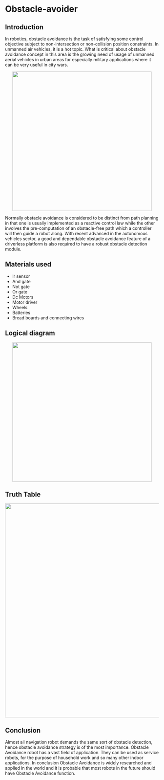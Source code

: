 <h1>Obstacle-avoider</h1>
<h2>Introduction</h2>
In robotics, obstacle avoidance is the task of satisfying some control objective subject to non-intersection or non-collision position constraints. In unmanned air vehicles, it is a hot topic. What is critical about obstacle avoidance concept in this area is the growing need of usage of unmanned aerial vehicles in urban areas for especially military applications where it can be very useful in city wars. 
<p align="center"><img width="456"  src="https://user-images.githubusercontent.com/109975786/180817804-b84f8d22-c409-4dce-97ad-3b05c2c82a92.PNG"></p>
Normally obstacle avoidance is considered to be distinct from path planning in that one is usually implemented as a reactive control law while the other involves the pre-computation of an obstacle-free path which a controller will then guide a robot along. With recent advanced in the autonomous vehicles sector, a good and dependable obstacle avoidance feature of a driverless platform is also required to have a robust obstacle detection module.
<h2> Materials used</h2>

  <ul>
  <li>Ir sensor
    <li>And gate 
      <li>Not gate	
        <li>Or gate
          <li>Dc Motors
            <li>Motor driver	
              <li>Wheels
                <li>Batteries
                  <li>	Bread boards and connecting wires
    </ul>
 
<h2> Logical diagram</h2>
<p align="center"><img width="456" align="center"  src="https://user-images.githubusercontent.com/109975786/210129108-5c66d422-5ddf-4dac-af6a-21a197b2125b.png"></p>
<h2>Truth Table</h2>
<p align="center"><img width="700" align="center"  src=https://user-images.githubusercontent.com/109975786/210129492-ccaf5388-44c9-454b-89a1-67c598df89af.png></p>
<h2>Conclusion</h2>
Almost all navigation robot demands the same sort of obstacle detection, hence obstacle avoidance strategy is of the most importance. Obstacle Avoidance robot has a vast field of application. They can be used as service robots, for the purpose of household work and so many other indoor applications.  In conclusion Obstacle Avoidance is widely researched and applied in the world and it is probable that most robots in the future should have Obstacle Avoidance function.

